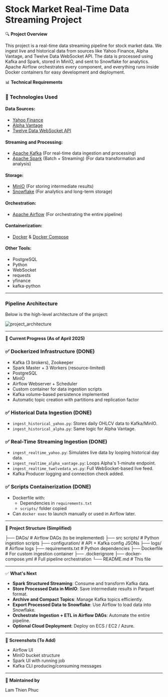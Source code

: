 # Stock Market Real-Time Data Streaming Project

🔍 **Project Overview**

This project is a real-time data streaming pipeline for stock market data. We ingest live and historical data from sources like Yahoo Finance, Alpha Vantage, and Twelve Data WebSocket API. The data is processed using Kafka and Spark, stored in MinIO, and sent to Snowflake for analytics. Apache Airflow orchestrates every component, and everything runs inside Docker containers for easy development and deployment.

📊 **Technical Requirements**

### 🧰 Technologies Used

#### **Data Sources**:
- [Yahoo Finance](https://finance.yahoo.com/)
- [Alpha Vantage](https://www.alphavantage.co/)
- [Twelve Data WebSocket API](https://twelvedata.com/)

#### **Streaming and Processing**:
- [Apache Kafka](https://kafka.apache.org/) (For real-time data ingestion and processing)
- [Apache Spark](https://spark.apache.org/) (Batch + Streaming) (For data transformation and analysis)

#### **Storage**:
- [MinIO](https://min.io/) (For storing intermediate results)
- [Snowflake](https://www.snowflake.com/) (For analytics and long-term storage)

#### **Orchestration**:
- [Apache Airflow](https://airflow.apache.org/) (For orchestrating the entire pipeline)

#### **Containerization**:
- [Docker](https://www.docker.com/) & [Docker Compose](https://docs.docker.com/compose/)

#### **Other Tools**:
- PostgreSQL
- Python
- WebSocket
- requests
- yfinance
- kafka-python

---


### Pipeline Architecture

Below is the high-level architecture of the project:

![project_architecture](https://github.com/user-attachments/assets/1f247bbd-1bf2-4856-8955-c7cfc42c829a)


---

🚀 **Current Progress (As of April 2025)**

### ✅ Dockerized Infrastructure (DONE)
- Kafka (3 brokers), Zookeeper
- Spark Master + 3 Workers (resource-limited)
- PostgreSQL
- MinIO
- Airflow Webserver + Scheduler
- Custom container for data ingestion scripts
- Kafka volume-based persistence implemented
- Automatic topic creation with partitions and replication factor

### ✅ Historical Data Ingestion (DONE)
- `ingest_historical_yahoo.py`: Stores daily OHLCV data to Kafka/MinIO.
- `ingest_historical_alpha.py`: Same logic for Alpha Vantage.

### ✅ Real-Time Streaming Ingestion (DONE)
- `ingest_realtime_yahoo.py`: Simulates live data by looping historical day data.
- `ingest_realtime_alpha_vantage.py`: Loops Alpha's 1-minute endpoint.
- `ingest_realtime_twelvedata_ws.py`: Full WebSocket-based live feed.
- Kafka Producer logging and connection check added.

### ✅ Scripts Containerization (DONE)
- Dockerfile with:
  - Dependencies in `requirements.txt`
  - `scripts/` folder copied
- Can `docker exec` to launch manually or used in Airflow later.

---

📆 **Project Structure (Simplified)**

├── DAGs/ # Airflow DAGs (to be implemented)
├── src scripts/ # Python ingestion scripts
├── configuration/ # API + Kafka config JSONs
├── logs/ # Airflow logs
├── requirements.txt # Python dependencies
├── Dockerfile # For custom ingestion container
├── .dockerignore
├── docker-compose.yml # Full pipeline orchestration
└── README.md # This file


---

✅ **What's Next**

- **Spark Structured Streaming**: Consume and transform Kafka data.
- **Store Processed Data in MinIO**: Save intermediate results in Parquet format.
- **Archive and Compact Topics**: Manage Kafka topics efficiently.
- **Export Processed Data to Snowflake**: Use Airflow to load data into Snowflake.
- **Orchestrate Ingestion + ETL in Airflow DAGs**: Automate the entire pipeline.
- **Optional Cloud Deployment**: Deploy on ECS / EC2 / Azure.

---

🔎 **Screenshots (To Add)**
- Airflow UI
- MinIO bucket structure
- Spark UI with running job
- Kafka CLI producing/consuming messages

---

📅 **Maintained by**

Lam Thien Phuc
